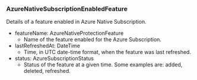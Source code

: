 ### AzureNativeSubscriptionEnabledFeature
Details of a feature enabled in Azure Native Subscription.

- featureName: AzureNativeProtectionFeature
  - Name of the feature enabled for the Azure Subscription.
- lastRefreshedAt: DateTime
  - Time, in UTC date-time format, when the feature was last refreshed.
- status: AzureSubscriptionStatus
  - Status of the feature at a given time. Some examples are: added, deleted, refreshed.

